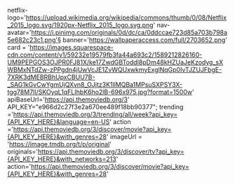 netflix-logo='https://upload.wikimedia.org/wikipedia/commons/thumb/0/08/Netflix_2015_logo.svg/1920px-Netflix_2015_logo.svg.png'
nav-avatar='https://i.pinimg.com/originals/0d/dc/ca/0ddccae723d85a703b798a5e682c23c1.png'§
banner='https://wallpaperaccess.com/full/2703652.png'
card = 'https://images.squarespace-cdn.com/content/v1/59232e19579fb3fa44a693c2/1589212826160-UM9PEPGOS3OJPR0FJ81X/ke17ZwdGBToddI8pDm48kHZUaJeKzodyg_sXWBMxNTdZw-zPPgdn4jUwVcJE1ZvWQUxwkmyExglNqGp0IvTJZUJFbgE-7XRK3dMEBRBhUpxCBUU7B-_SAG1kGvCwYgmUjQXvn8_OJjtz3K1llMQBa1MPsuSXPSY3X-tgg78M7lI/SKOyqL1qFLIhbK6ho2lB-696x975.jpg?format=1500w'
apiBaseUrl='https://api.themoviedb.org/3'
API_KEY="e966d2c27f3e2a670ee489f18bb90377";
trending ='https://api.themoviedb.org/3/trending/all/week?api_key={API_KEY_HERE}&language=en-US'
action ='https://api.themoviedb.org/3/discover/movie?api_key={API_KEY_HERE}&with_genres=28'
imageUrl = 'https://image.tmdb.org/t/p/original'
originals='https://api.themoviedb.org/3/discover/tv?api_key={API_KEY_HERE}&with_networks=213'
action='https://api.themoviedb.org/3/discover/movie?api_key={API_KEY_HERE}&with_genres=28'
